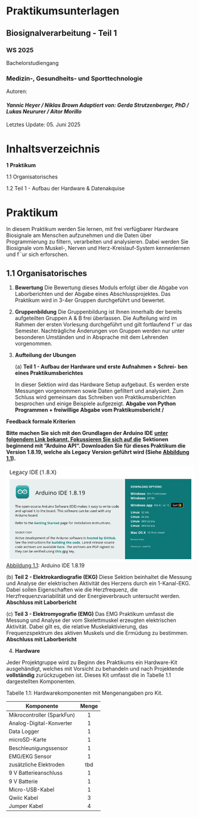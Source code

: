 # Praktikumsunterlagen
## **Biosignalverarbeitung - Teil 1**
### WS 2025

Bachelorstudiengang
### Medizin-, Gesundheits- und Sporttechnologie

Autoren:
#### *Yannic Heyer / Niklas Brown* *Adaptiert von: Gerda Strutzenberger, PhD / Lukas Neururer / Aitor Morillo*

Letztes Update: 05. Juni 2025

# **Inhaltsverzeichnis**

**1** **Praktikum** 

1.1 Organisatorisches

1.2 Teil 1 - Aufbau der Hardware & Datenakquise

# **Praktikum**

In diesem Praktikum werden Sie lernen, mit frei verfügbarer Hardware Biosignale am Menschen aufzunehmen und die Daten über Programmierung zu filtern,
verarbeiten und analysieren. Dabei werden Sie Biosignale vom Muskel-, Nerven und Herz-Kreislauf-System kennenlernen und f¨ur sich erforschen.
## **1.1 Organisatorisches**

1. **Bewertung**
Die Bewertung dieses Moduls erfolgt über die Abgabe von Laborberichten
und der Abgabe eines Abschlussprojektes. Das Praktikum wird in 3-4er
Gruppen durchgeführt und bewertet.

2. **Gruppenbildung**
Die Gruppenbildung ist Ihnen innerhalb der bereits aufgeteilten Gruppen
A & B frei überlassen. Die Aufteilung wird im Rahmen der ersten Vorlesung durchgeführt und gilt fortlaufend f¨ur das Semester. Nachträgliche
Änderungen von Gruppen werden nur unter besonderen Umständen und in
Absprache mit dem Lehrenden vorgenommen.

3. **Aufteilung der Ubungen**

    (a) **Teil 1 - Aufbau der Hardware und erste Aufnahmen + Schrei-**
**ben eines Praktikumsberichtes**

    In dieser Sektion wird das Hardware Setup aufgebaut. Es werden
erste Messungen vorgenommen sowie Daten gefiltert und analysiert.
Zum Schluss wird gemeinsam das Schreiben von Praktikumsberichten
besprochen und einige Beispiele aufgezeigt. **Abgabe von Python**
**Programmen + freiwillige Abgabe vom Praktikumsbericht /**


**Feedback formale Kriterien**

**Bitte machen Sie sich mit den Grundlagen der Arduino IDE**
**[unter folgendem Link bekannt. Fokussieren Sie sich auf die](https://docs.arduino.cc/learn/starting-guide/getting-started-arduino##arduino-software-tools-1)**
**Sektionen beginnend mit ”Arduino API“. Downloaden Sie**
**für dieses Praktikum die Version 1.8.19, welche als Legacy**
**Version geführt wird (Siehe [Abbildung 1.1](../assets/img/arduinoLegacy.bmp)).**

  ![Abbildung 1.1](../assets/img/arduinoLegacy.bmp)
[Abbildung 1.1](../assets/img/arduinoLegacy.bmp): Arduino IDE 1.8.19

(b) **Teil 2 - Elektrokardiografie (EKG)**
Diese Sektion beinhaltet die Messung und Analyse der elektrischen
Aktivität des Herzens durch ein 1-Kanal-EKG. Dabei sollen Eigenschaften wie die Herzfrequenz, die Herzfrequenzvariabilität und der
Energieverbrauch untersucht werden. **Abschluss mit Laborbericht**

(c) **Teil 3 - Elektromyografie (EMG)**
Das EMG Praktikum umfasst die Messung und Analyse der vom Skelettmuskel erzeugten elektrischen Aktivität. Dabei gilt es, die relative
Muskelaktivierung, das Frequenzspektrum des aktiven Muskels und
die Ermüdung zu bestimmen. **Abschluss mit Laborbericht**

4. **Hardware**

Jeder Projektgruppe wird zu Beginn des Praktikums ein Hardware-Kit
ausgehändigt, welches mit Vorsicht zu behandeln und nach Projektende
**vollständig** zurückzugeben ist. Dieses Kit umfasst die in Tabelle 1.1 dargestellten Komponenten.


Tabelle 1.1: Hardwarekomponenten mit Mengenangaben pro
Kit.

| Komponente | Menge|
|------------| :------:|
| Mikrocontroller (SparkFun) | 1 |
| Analog-Digital-Konverter | 1 |
|  Data Logger | 1 |
|  microSD-Karte | 1 |
|  Beschleunigungssensor | 1 |
|  EMG/EKG Sensor | 1 |
|  zusätzliche Elektroden | tbd |
|  9 V Batterieanschluss | 1 |
|  9 V Batterie | 1 |
|  Micro-USB-Kabel | 1 |
|  Qwiic Kabel | 3 |
|  Jumper Kabel | 4 |

